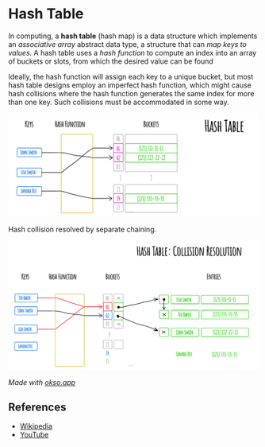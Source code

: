 # Hash Table

In computing, a **hash table** (hash map) is a data
structure which implements an *associative array*
abstract data type, a structure that can *map keys
to values*. A hash table uses a *hash function* to
compute an index into an array of buckets or slots,
from which the desired value can be found

Ideally, the hash function will assign each key to a
unique bucket, but most hash table designs employ an
imperfect hash function, which might cause hash
collisions where the hash function generates the same
index for more than one key. Such collisions must be
accommodated in some way.

![Hash Table](./hash-table.jpeg)

Hash collision resolved by separate chaining.

![Hash Collision](./collision-resolution.jpeg)

*Made with [okso.app](https://okso.app)*

## References

- [Wikipedia](https://en.wikipedia.org/wiki/Hash_table)
- [YouTube](https://www.youtube.com/watch?v=shs0KM3wKv8&index=4&list=PLLXdhg_r2hKA7DPDsunoDZ-Z769jWn4R8)
